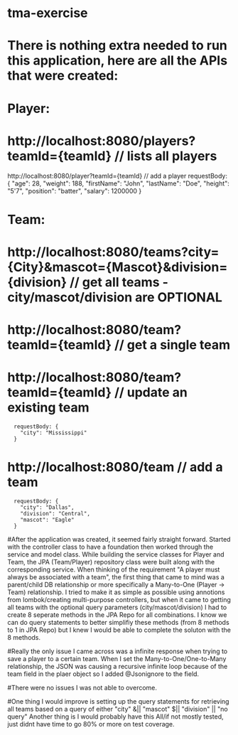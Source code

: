 # tma-exercise
# There is nothing extra needed to run this application, here are all the APIs that were created:
# Player: 
#   http://localhost:8080/players?teamId={teamId} // lists all players
   http://localhost:8080/player?teamId={teamId} // add a player
      requestBody: {
        "age": 28,
        "weight": 188,
        "firstName": "John",
        "lastName": "Doe",
        "height": "5'7",
        "position": "batter",
        "salary": 1200000
      }
# Team:
#   http://localhost:8080/teams?city={City}&mascot={Mascot}&division={division} // get all teams - city/mascot/division are OPTIONAL 
#   http://localhost:8080/team?teamId={teamId} // get a single team
#   http://localhost:8080/team?teamId={teamId} // update an existing team
      requestBody: {
        "city": "Mississippi"
      }
#   http://localhost:8080/team // add a team
      requestBody: {
        "city": "Dallas", 
        "division": "Central",
        "mascot": "Eagle"
      }

#After the application was created, it seemed fairly straight forward. Started with the controller class to have a foundation then worked through the service and model class. While building the service classes for Player and Team, the JPA (Team/Player) repository class were built along with the corresponding service. When thinking of the requirement "A player must always be associated with a team", the first thing that came to mind was a parent/child DB relationship or more specifically a Many-to-One (Player -> Team) relationship. I tried to make it as simple as possible using annotions from lombok/creating multi-purpose controllers, but when it came to getting all teams with the optional query parameters (city/mascot/division) I had to create 8 seperate methods in the JPA Repo for all combinations. I know we can do query statements to better simplifiy these methods (from 8 methods to 1 in JPA Repo) but I knew I would be able to complete the soluton with the 8 methods. 

#Really the only issue I came across was a infinite response when trying to save a player to a certain team. When I set the Many-to-One/One-to-Many relationship, the JSON was causing a recursive infinite loop because of the team field in the plaer object so I added @Jsonignore to the field. 

#There were no issues I was not able to overcome.

#One thing I would improve is setting up the query statements for retrieving all teams based on a query of either "city" &|| "mascot" $|| "division" || "no query"
Another thing is I would probably have this All/if not mostly tested, just didnt have time to go 80% or more on test coverage.
